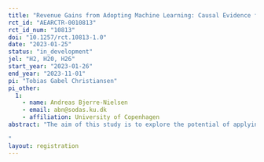 ```yaml
---
title: "Revenue Gains from Adopting Machine Learning: Causal Evidence from Tax Audit Selection"
rct_id: "AEARCTR-0010813"
rct_id_num: "10813"
doi: "10.1257/rct.10813-1.0"
date: "2023-01-25"
status: "in_development"
jel: "H2, H20, H26"
start_year: "2023-01-26"
end_year: "2023-11-01"
pi: "Tobias Gabel Christiansen"
pi_other:
  1:
    - name: Andreas Bjerre-Nielsen
    - email: abn@sodas.ku.dk
    - affiliation: University of Copenhagen
abstract: "The aim of this study is to explore the potential of applying machine learning (ML) to improve the efficiency of tax auditing and increase revenue gains through targeted audits. Together with the Danish Tax Agency, we are assessing the use of ML in identifying non-compliant claims of dividend withholding tax by training a model on past audits and comparing claims with different risk scores. Furthermore, we are examining the use of ML in prioritizing claims across various types of audits e.g. full-scope and limited-scope, by randomly assigning claims with different risk scores to different types of audits. The goal of this study is to showcase how machine learning can improve the selection process for dividend withholding tax claims.
"
layout: registration
---
```



